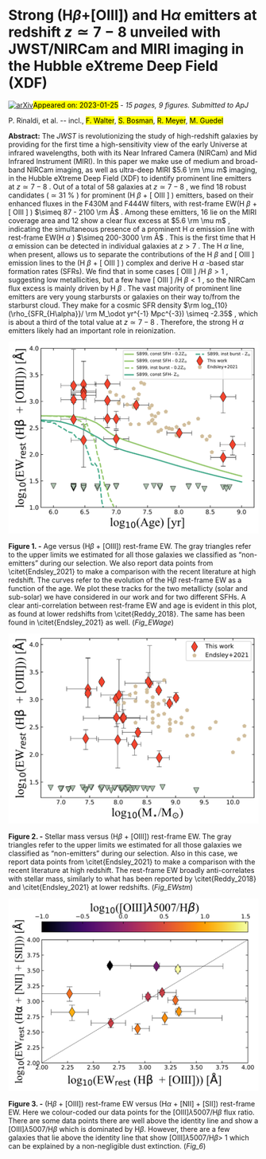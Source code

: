 <div class="macros" style="visibility:hidden;">
$\newcommand{\ensuremath}{}$
$\newcommand{\xspace}{}$
$\newcommand{\object}[1]{\texttt{#1}}$
$\newcommand{\farcs}{{.}''}$
$\newcommand{\farcm}{{.}'}$
$\newcommand{\arcsec}{''}$
$\newcommand{\arcmin}{'}$
$\newcommand{\ion}[2]{#1#2}$
$\newcommand{\textsc}[1]{\textrm{#1}}$
$\newcommand{\hl}[1]{\textrm{#1}}$
$\newcommand{\gsim}{{\;\raise0.3ex\hbox{>\kern-0.75em\raise-1.1ex\hbox{\sim}}\;}}$</div>

<div class="macros" style="visibility:hidden;">
$\newcommand{\ensuremath}{}$
$\newcommand{\xspace}{}$
$\newcommand{\object}[1]{\texttt{#1}}$
$\newcommand{\farcs}{{.}''}$
$\newcommand{\farcm}{{.}'}$
$\newcommand{\arcsec}{''}$
$\newcommand{\arcmin}{'}$
$\newcommand{\ion}[2]{#1#2}$
$\newcommand{\textsc}[1]{\textrm{#1}}$
$\newcommand{\hl}[1]{\textrm{#1}}$
$\newcommand{\gsim}{{\;\raise0.3ex\hbox{>\kern-0.75em\raise-1.1ex\hbox{\sim}}\;}}$</div>



<div id="title">

# Strong  (H$\beta$+[OIII]) and H$\alpha$ emitters at redshift $z \simeq 7 - 8$ unveiled with JWST/NIRCam and MIRI imaging in the Hubble eXtreme Deep Field (XDF)

</div>
<div id="comments">

[![arXiv](https://img.shields.io/badge/arXiv-2301.10717-b31b1b.svg)](https://arxiv.org/abs/2301.10717)<mark>Appeared on: 2023-01-25</mark> - _15 pages, 9 figures. Submitted to ApJ_

</div>
<div id="authors">

P. Rinaldi, et al. -- incl., <mark><mark>F. Walter</mark></mark>, <mark><mark>S. Bosman</mark></mark>, <mark><mark>R. Meyer</mark></mark>, <mark><mark>M. Guedel</mark></mark>

</div>
<div id="abstract">

**Abstract:** The _JWST_ is revolutionizing the study of high-redshift galaxies by providing for the first time a high-sensitivity view of the early Universe at infrared wavelengths, both with its Near Infrared Camera (NIRCam) and Mid Infrared Instrument (MIRI). In this paper we make use of medium and broad-band NIRCam imaging, as well as ultra-deep MIRI $5.6 \rm \mu m$ imaging, in the Hubble eXtreme Deep Field (XDF) to identify prominent line emitters at $z\simeq 7-8$ . Out of a total of 58 galaxies at $z\simeq 7-8$ , we find 18 robust candidates ( $\simeq$ 31 \% ) for prominent (H $\beta$ + [ OIII ] ) emitters, based on their enhanced fluxes in the F430M and F444W filters, with rest-frame EW(H $\beta$ + [ OIII ] ) $\simeq 87 - 2100   \rm Å$ .  Among these emitters, 16 lie on the MIRI coverage area and 12 show a clear flux excess at $5.6   \rm \mu m$ , indicating the simultaneous presence of a prominent H $\alpha$ emission line with rest-frame EW(H $\alpha$ ) $\simeq 200-3000   \rm Å$ . This is the first time that  H $\alpha$ emission can be detected in individual galaxies at $z>7$ . The H $\alpha$ line, when present,  allows us to separate the  contributions of the H $\beta$ and [ OIII ] emission lines to the (H $\beta$ + [ OIII ] ) complex and derive H $\alpha$ -based star formation rates (SFRs). We find that in some cases [ OIII ] /H $\beta > 1$ , suggesting low metallicities, but a few have [ OIII ] /H $\beta < 1$ , so the NIRCam flux excess is mainly driven by H $\beta$ . The vast majority of prominent line emitters are very young starbursts or galaxies on their way to/from the starburst cloud. They make for a cosmic SFR density $\rm log_{10}(\rho_{SFR_{H\alpha}}/ \rm M_\odot   yr^{-1}   Mpc^{-3}) \simeq -2.35$ , which is about a third of the total value at $z\simeq 7-8$ . Therefore, the strong H $\alpha$ emitters likely had an important role in reionization.

</div>

<div id="div_fig1">

<img src="tmp_2301.10717/./Age_VS_EW_OIII.png" alt="Fig1" width="100%"/>

**Figure 1. -** Age versus (H$\beta$ + [OIII]) rest-frame EW. The gray triangles refer to the upper limits we estimated for all those galaxies we classified as “non-emitters” during our selection. We also report data points from \citet{Endsley_2021} to make a comparison with the recent literature at high redshift. The curves refer to the evolution of the H$\beta$ rest-frame EW as a function of the age. We plot these tracks for the two metallicty (solar and sub-solar) we have considered in our work and for two different SFHs. A clear anti-correlation between rest-frame EW and age is evident in this plot, as found at lower redshifts from \citet{Reddy_2018}. The same has been found in \citet{Endsley_2021} as well. (*Fig_EWage*)

</div>
<div id="div_fig2">

<img src="tmp_2301.10717/./MASS_VS_EW_OIII.png" alt="Fig2" width="100%"/>

**Figure 2. -** Stellar mass versus (H$\beta$ + [OIII]) rest-frame EW. The gray triangles refer to the upper limits we estimated for all those galaxies we classified as “non-emitters” during our selection. Also in this case, we report data points from \citet{Endsley_2021} to make a comparison with the recent literature at high redshift. The rest-frame EW broadly anti-correlates with stellar mass, similarly to what has been reported by \citet{Reddy_2018} and \citet{Endsley_2021} at lower redshifts. (*Fig_EWstm*)

</div>
<div id="div_fig3">

<img src="tmp_2301.10717/./EW_OIII_vs_EW_Halpha.png" alt="Fig3" width="100%"/>

**Figure 3. -** (H$\beta$ + [OIII]) rest-frame EW versus (H$\alpha$ + [NII] + [SII]) rest-frame EW. Here we colour-coded our data points for the [OIII]$\lambda$5007/H$\beta$ flux ratio. There are some data points there are well above the identity line and show a [OIII]$\lambda$5007/H$\beta$ which is dominated by H$\beta$. However, there are a few galaxies that lie above the identity line that show [OIII]$\lambda$5007/H$\beta$$>$ 1 which can be explained by a non-negligible dust extinction.  (*Fig_6*)

</div>